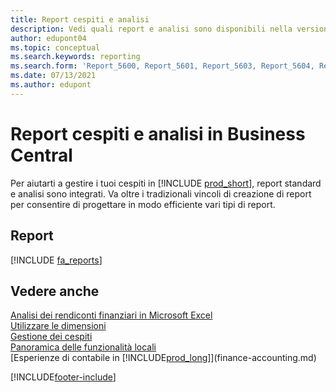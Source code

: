 ```yaml
---
title: Report cespiti e analisi
description: Vedi quali report e analisi sono disponibili nella versione standard di Business Central in modo da poter tenere traccia dei tuoi cespiti.
author: edupont04
ms.topic: conceptual
ms.search.keywords: reporting
ms.search.form: 'Report_5600, Report_5601, Report_5603, Report_5604, Report_5605, Report_5606, Report_5607, Report_5608, Report_5610'
ms.date: 07/13/2021
ms.author: edupont
---
```

# <a name="fixed-assets-reports-and-analytics-in-business-central"></a><a name="fixed-assets-reports-and-analytics-in-business-central"></a>Report cespiti e analisi in Business Central

Per aiutarti a gestire i tuoi cespiti in [!INCLUDE [prod_short](includes/prod_short.md)], report standard e analisi sono integrati. Va oltre i tradizionali vincoli di creazione di report per consentire di progettare in modo efficiente vari tipi di report.  

## <a name="reports"></a><a name="reports"></a>Report
[!INCLUDE [fa_reports](includes/fa-reports-include.md)]


## <a name="see-also"></a><a name="see-also"></a>Vedere anche

[Analisi dei rendiconti finanziari in Microsoft Excel](finance-analyze-excel.md)  
[Utilizzare le dimensioni](finance-dimensions.md)  
[Gestione dei cespiti](fa-manage.md)  
[Panoramica delle funzionalità locali](about-localization.md)  
[Esperienze di contabile in [!INCLUDE[prod_long](includes/prod_long.md)]](finance-accounting.md)  


[!INCLUDE[footer-include](includes/footer-banner.md)]
